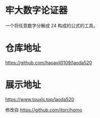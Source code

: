 # 牢大数字论证器
一个将任意数字分解成 24 构成的公式的工具。

# 仓库地址
https://github.com/haoavil0109/laoda520

# 展示地址
https://www.touxls.top/laoda520

修改自 https://github.com/itorr/homo
